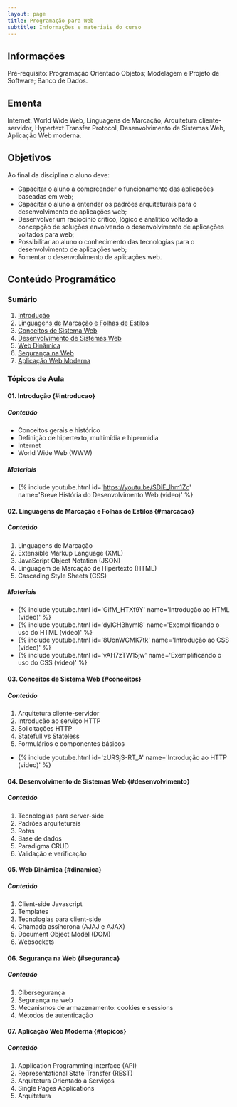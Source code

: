 ```yaml
---
layout: page
title: Programação para Web
subtitle: Informações e materiais do curso
---
```


## Informações
Pré-requisito: Programação Orientado Objetos; Modelagem e Projeto de Software; Banco de Dados.

## Ementa
Internet, World Wide Web, Linguagens de Marcação, Arquitetura cliente-servidor, Hypertext Transfer Protocol, Desenvolvimento de Sistemas Web, Aplicação Web moderna.

## Objetivos

Ao final da disciplina o aluno deve:
- Capacitar o aluno a compreender o funcionamento das aplicações baseadas em web;
- Capacitar o aluno a entender os padrões arquiteturais para o desenvolvimento de aplicações web;
- Desenvolver um raciocínio crítico, lógico e analítico voltado à concepção de soluções envolvendo o desenvolvimento de aplicações voltados para web;
- Possibilitar  ao  aluno  o  conhecimento  das  tecnologias  para o desenvolvimento de aplicações web;
- Fomentar o desenvolvimento de aplicações web.

## Conteúdo Programático

### Sumário

1. [Introdução](#introducao)
2. [Linguagens de Marcação e Folhas de Estilos](#marcacao)
3. [Conceitos de Sistema Web](#conceitos)
4. [Desenvolvimento de Sistemas Web](#desenvolvimento)
5. [Web Dinâmica](#dinamica)
6. [Segurança na Web](#seguranca)
7. [Aplicação Web Moderna](#topicos)

### Tópicos de Aula

#### 01. Introdução {#introducao}

##### Conteúdo
- Conceitos gerais e histórico
- Definição de hipertexto, multimídia e hipermídia
- Internet
- World Wide Web (WWW)

##### Materiais

- {% include youtube.html id='https://youtu.be/SDiE_lhm1Zc' name='Breve História do Desenvolvimento Web (video)' %}

#### 02. Linguagens de Marcação e Folhas de Estilos {#marcacao}

##### Conteúdo
1. Linguagens de Marcação
2. Extensible Markup Language (XML)
3. JavaScript Object Notation (JSON)
4. Linguagem de Marcação de Hipertexto (HTML)
5. Cascading Style Sheets (CSS)

##### Materiais

- {% include youtube.html id='GifM_HTXf9Y' name='Introdução ao HTML (video)' %}
- {% include youtube.html id='dyICH3hyml8' name='Exemplificando o uso do HTML (video)' %}
- {% include youtube.html id='8UonWCMK7tk' name='Introdução ao CSS (video)' %}
- {% include youtube.html id='vAH7zTW15jw' name='Exemplificando o uso do CSS (video)' %}

#### 03. Conceitos de Sistema Web {#conceitos}

##### Conteúdo
1. Arquitetura cliente-servidor
2. Introdução ao serviço HTTP
3. Solicitações HTTP
4. Statefull vs Stateless
5. Formulários e componentes básicos

- {% include youtube.html id='zURSjS-RT_A' name='Introdução ao HTTP (video)' %}

#### 04. Desenvolvimento de Sistemas Web {#desenvolvimento}

##### Conteúdo
1. Tecnologias para server-side
2. Padrões arquiteturais
3. Rotas
4. Base de dados
5. Paradigma CRUD
6. Validação e verificação

#### 05. Web Dinâmica {#dinamica}

##### Conteúdo
1. Client-side Javascript
2. Templates
3. Tecnologias para client-side
4. Chamada assíncrona (AJAJ e AJAX)
5. Document Object Model (DOM)
6. Websockets

#### 06. Segurança na Web {#seguranca}

##### Conteúdo
1. Cibersegurança
2. Segurança na web
3. Mecanismos de armazenamento: cookies e sessions
4. Métodos de autenticação

#### 07. Aplicação Web Moderna {#topicos}

##### Conteúdo
1. Application Programming Interface (API)
2. Representational State Transfer (REST)
3. Arquitetura Orientado a Serviços
4. Single Pages Applications
5. Arquitetura
